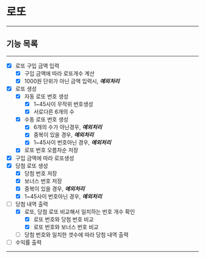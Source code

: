
# 로또

----

## 기능 목록

---
- [x] 로또 구입 금액 입력
  - [x] 구입 금액에 따라 로또개수 계산
  - [x] 1000원 단위가 아닌 금액 입력시, **_예외처리_**
- [x] 로또 생성
  - [x] 자동 로또 번호 생성
    - [x] 1~45사이 무작위 번호생성
    - [x] 서로다른 6개의 수
  - [x] 수동 로또 번호 생성
    - [x] 6개의 수가 아닌경우, **_예외처리_**
    - [x] 중복이 있을 경우, **_예외처리_**
    - [x] 1~45사이 번호아닌 경우, **_예외처리_**
  - [x] 로또 번호 오름차순 저장
- [x] 구입 금액에 따라 로또생성
- [x] 당첨 로또 생성
  - [x] 당첨 번호 저장
  - [x] 보너스 번호 저장
  - [x] 중복이 있을 경우, **_예외처리_**
  - [x] 1~45사이 번호아닌 경우, **_예외처리_**
- [ ] 당첨 내역 출력
  - [x] 로또, 당첨 로또 비교해서 일치하는 번호 개수 확인
    - [x] 로또 번호와 당첨 번호 비교
    - [x] 로또 번호와 보너스 번호 비교
  - [ ] 당첨 번호와 일치한 갯수에 따라 당첨 내역 출력
- [ ] 수익률 출력
---